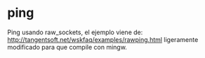 ping
====
Ping usando raw_sockets, el ejemplo viene de: http://tangentsoft.net/wskfaq/examples/rawping.html ligeramente modificado para que compile con mingw.


